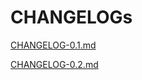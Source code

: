 # CHANGELOGs

[CHANGELOG-0.1.md](https://github.com/CentaurusInfra/AI-SIG/blob/main/CHANGLOG/CHANGELOG-0.1.md)

[CHANGELOG-0.2.md](https://github.com/CentaurusInfra/AI-SIG/blob/main/CHANGLOG/CHANGELOG-0.2.md)
